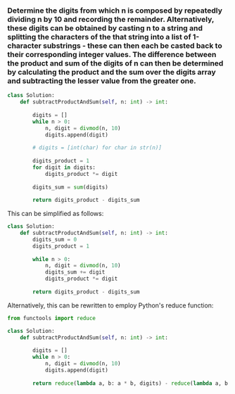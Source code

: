 ### Determine the digits from which n is composed by repeatedly dividing n by 10 and recording the remainder. Alternatively, these digits can be obtained by casting n to a string and splitting the characters of the that string into a list of 1-character substrings - these can then each be casted back to their corresponding integer values. The difference between the product and sum of the digits of n can then be determined by calculating the product and the sum over the digits array and subtracting the lesser value from the greater one.

``` python
class Solution:
    def subtractProductAndSum(self, n: int) -> int:
        
        digits = []
        while n > 0:
            n, digit = divmod(n, 10)
            digits.append(digit)
        
        # digits = [int(char) for char in str(n)]
        
        digits_product = 1
        for digit in digits:
            digits_product *= digit
            
        digits_sum = sum(digits)
        
        return digits_product - digits_sum
```

This can be simplified as follows:

``` python
class Solution:
    def subtractProductAndSum(self, n: int) -> int:
        digits_sum = 0
        digits_product = 1
        
        while n > 0:
            n, digit = divmod(n, 10)
            digits_sum += digit
            digits_product *= digit
            
        return digits_product - digits_sum
```

Alternatively, this can be rewritten to employ Python's reduce function:

``` python
from functools import reduce

class Solution:
    def subtractProductAndSum(self, n: int) -> int:
        
        digits = []
        while n > 0:
            n, digit = divmod(n, 10)
            digits.append(digit)
            
        return reduce(lambda a, b: a * b, digits) - reduce(lambda a, b: a + b, digits)
```
